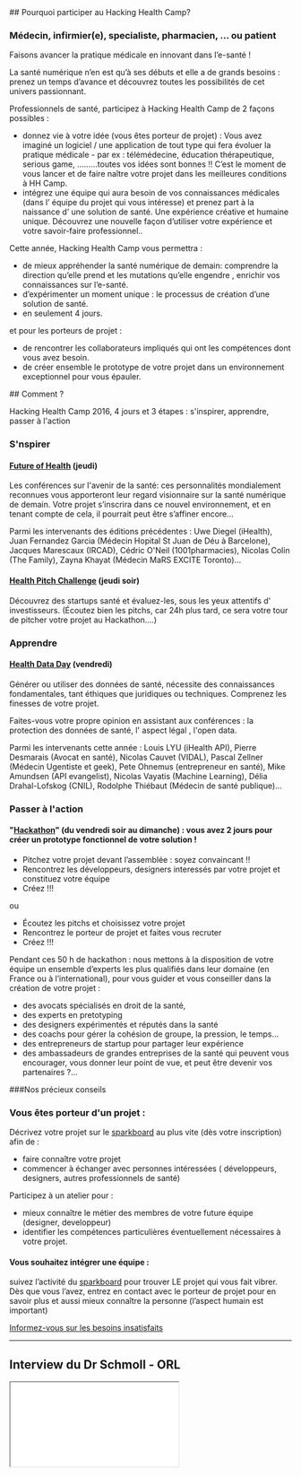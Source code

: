 <div class="col-xs-12 col-md-6" markdown="1">
## Pourquoi participer au Hacking Health Camp?

### Médecin, infirmier(e), specialiste, pharmacien, ... ou patient

Faisons avancer la pratique médicale en innovant dans l’e-santé !

La santé numérique n’en est qu’à ses débuts et elle a de grands besoins : prenez un temps d’avance et découvrez toutes les possibilités de cet univers passionnant.

Professionnels de santé, participez à Hacking Health Camp de 2 façons possibles :

 - donnez vie à votre idée (vous êtes porteur de projet)  : Vous avez imaginé un logiciel / une application de tout type qui fera évoluer la pratique médicale - par ex :  télémédecine, éducation thérapeutique, serious game, .........toutes vos idées sont bonnes !!
C’est le moment de vous lancer et de faire naître votre projet dans les meilleures conditions à  HH Camp.
 - intégrez une équipe qui aura besoin de vos connaissances médicales (dans l’ équipe du projet qui vous intéresse) et prenez part à la naissance d’ une solution de santé.
Une expérience créative et humaine unique.
Découvrez une nouvelle façon d’utiliser votre expérience et votre savoir-faire professionnel..

Cette année, Hacking Health Camp vous permettra :

 - de mieux appréhender la santé numérique de demain: comprendre la direction qu’elle prend et les mutations qu’elle engendre , enrichir vos connaissances sur l’e-santé.
 - d’expérimenter un moment unique : le processus de création d’une solution de santé.
 - en seulement 4 jours.

et pour les porteurs de projet :

 - de rencontrer les collaborateurs impliqués qui ont les compétences dont vous avez besoin.
 - de créer ensemble le prototype de votre projet dans un environnement exceptionnel pour vous épauler.

<!--<a href="http://hhcamp.eventbrite.fr" class="btn btn-primary btn-block">
          Inscrivez-vous maintenant !
        </a>
<a href="http://hhcamp.sparkboard.com" class="btn btn-primary btn-block">
                  Proposez votre idée !
                </a>-->
</div>

<div class="col-xs-12 col-md-6" markdown="1">
## Comment ?

Hacking Health Camp 2016, 4 jours et 3 étapes : s'inspirer, apprendre, passer à l'action

### S'nspirer

#### [Future of Health]() (jeudi)

Les conférences sur l'avenir de la santé: ces personnalités mondialement reconnues vous apporteront leur regard visionnaire sur la santé numérique de demain.
Votre projet s’inscrira dans ce nouvel environnement, et en tenant compte de cela, il pourrait peut être s’affiner encore...

Parmi les intervenants des éditions précédentes : Uwe Diegel (iHealth), Juan Fernandez Garcia (Médecin Hopital St Juan de Déu à Barcelone), Jacques Marescaux (IRCAD), Cédric O'Neil (1001pharmacies), Nicolas Colin (The Family), Zayna Khayat (Médecin MaRS EXCITE Toronto)...

#### [Health Pitch Challenge]() (jeudi soir)

Découvrez des startups santé et évaluez-les, sous les yeux attentifs d' investisseurs.
(Écoutez bien les pitchs, car 24h plus tard, ce sera votre tour de pitcher votre projet au Hackathon....)

### Apprendre

#### [Health Data Day]() (vendredi)

Générer ou utiliser des données de santé, nécessite des connaissances fondamentales, tant éthiques que  juridiques ou techniques.
Comprenez les finesses de votre projet.

Faites-vous votre propre opinion en assistant aux conférences : la protection des données de santé, l' aspect légal , l'open data.

Parmi les intervenants cette année : Louis LYU (iHealth API), Pierre Desmarais (Avocat en santé), Nicolas Cauvet (VIDAL), Pascal Zellner (Médecin Ugentiste et geek), Pete Ohnemus (entrepreneur en santé), Mike Amundsen (API evangelist), Nicolas Vayatis (Machine Learning), Délia Drahal-Lofskog (CNIL), Rodolphe Thiébaut (Médecin de santé publique)...

### Passer à l'action

#### "[Hackathon]()" (du vendredi soir au dimanche) : vous avez 2 jours pour créer un prototype fonctionnel de votre solution !

- Pitchez votre projet devant l’assemblée : soyez convaincant !!
- Rencontrez les développeurs, designers interessés par votre projet et constituez votre équipe
- Créez !!!

ou

- Écoutez les pitchs et choisissez votre projet
- Rencontrez le porteur de projet et faites vous recruter
- Créez !!!

Pendant ces 50 h de hackathon : nous mettons à la disposition de votre équipe un ensemble d’experts les plus qualifiés dans leur domaine (en France ou à l’international), pour vous guider et vous conseiller dans la création de votre projet :

- des avocats spécialisés en droit de la santé,
- des experts en pretotyping
- des designers expérimentés et réputés dans la santé
- des coachs  pour gérer la cohésion de groupe, la pression, le temps…
- des entrepreneurs de startup pour partager leur expérience
- des ambassadeurs de grandes entreprises de la santé qui peuvent vous encourager, vous donner leur point de vue, et peut être devenir vos partenaires ?...

###Nos précieux conseils

### Vous êtes porteur d'un projet :

Décrivez votre projet sur le [sparkboard](http://hhcamp2016.sparkboard.com) au plus vite (dès votre inscription) afin de :

 - faire connaître votre projet
 - commencer à échanger avec personnes intéressées ( développeurs, designers, autres professionnels de santé)

Participez à un atelier pour :

- mieux connaître le métier des membres de votre future équipe (designer, developpeur)
- identifier les compétences particulières éventuellement nécessaires à votre projet.


#### Vous souhaitez intégrer une équipe :

suivez l’activité du [sparkboard](http://hhcamp2016.spaskboard.com) pour trouver LE projet qui vous fait vibrer. Dès que vous l’avez, entrez en contact avec le porteur de projet pour en savoir plus et aussi mieux connaître la personne  (l’aspect humain est important)

<!--<a href="http://hhcamp.sparkboard.com" class="btn btn-primary btn-block">
          Rejoindre une équipe !
        </a>
<a href="http://hhcamp.sparkboard.com" class="btn btn-primary btn-block">
          Proposez votre projet, idée ou problématique à résoudre !
        </a>-->
<a href="http://www.get-ehealth.eu/fill-the-gap" class="btn btn-primary btn-block">
          Informez-vous sur les besoins insatisfaits
        </a>

</div>

<div class="col-xs-12">
  <hr>
</div>

<h2 class="col-xs-12 text-center">Interview du Dr Schmoll - ORL</h2>

<div class="col-xs-12 col-md-8 col-md-offset-2">
  <div class="embed-responsive embed-responsive-16by9">
    <iframe class="embed-responsive-item" src="//www.youtube.com/embed/aHhNp_FMXh0?rel=0" allowfullscreen></iframe>
  </div>
</div>
